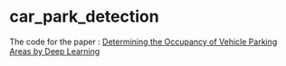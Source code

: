 # car_park_detection
The code for the paper : [Determining the Occupancy of Vehicle Parking Areas by Deep Learning](https://ieeexplore.ieee.org/document/9179399)
